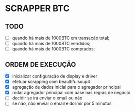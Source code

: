 # SCRAPPER BTC

## TODO

- [ ] quando há mais de 1000BTC em transação total;
- [ ] quando há mais de 1000BTC vendidos;
- [ ] quando há mais de 1000BTC comprados;

## ORDEM DE EXECUÇÃO

- [x] inicializar configuração de display e driver
- [x] efetuar scrapping com beaultifulsoup4
- [x] agregação de dados inicial para o agregador principal
- [x] rodar agregador principal com base nas regras de negócio
- [ ] decidir se irá enviar o email ou não
- [ ] se não, não enviar o email e dormir por 5 minutos
